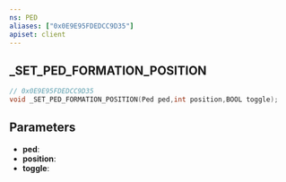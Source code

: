 ```yaml
---
ns: PED
aliases: ["0x0E9E95FDEDCC9D35"]
apiset: client
---
```

## _SET_PED_FORMATION_POSITION

```c
// 0x0E9E95FDEDCC9D35
void _SET_PED_FORMATION_POSITION(Ped ped,int position,BOOL toggle);
```


## Parameters
* **ped**:
* **position**:
* **toggle**:



